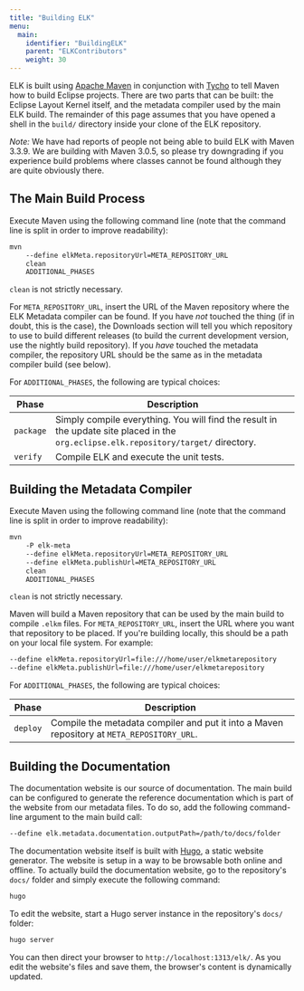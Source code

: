 ```yaml
---
title: "Building ELK"
menu:
  main:
    identifier: "BuildingELK"
    parent: "ELKContributors"
    weight: 30
---
```


ELK is built using [Apache Maven](https://maven.apache.org/) in conjunction with [Tycho](https://eclipse.org/tycho/) to tell Maven how to build Eclipse projects. There are two parts that can be built: the Eclipse Layout Kernel itself, and the metadata compiler used by the main ELK build. The remainder of this page assumes that you have opened a shell in the `build/` directory inside your clone of the ELK repository.

_Note:_ We have had reports of people not being able to build ELK with Maven 3.3.9. We are building with Maven 3.0.5, so please try downgrading if you experience build problems where classes cannot be found although they are quite obviously there.


## The Main Build Process

Execute Maven using the following command line (note that the command line is split in order to improve readability):

```bash
mvn
    --define elkMeta.repositoryUrl=META_REPOSITORY_URL
    clean
    ADDITIONAL_PHASES
```

`clean` is not strictly necessary.

For `META_REPOSITORY_URL`, insert the URL of the Maven repository where the ELK Metadata compiler can be found. If you have _not_ touched the thing (if in doubt, this is the case), the Downloads section will tell you which repository to use to build different releases (to build the current development version, use the nightly build repository). If you _have_ touched the metadata compiler, the repository URL should be the same as in the metadata compiler build (see below).

For `ADDITIONAL_PHASES`, the following are typical choices:

Phase     | Description
-----     | -----------
`package` | Simply compile everything. You will find the result in the update site placed in the `org.eclipse.elk.repository/target/` directory.
`verify`  | Compile ELK and execute the unit tests.


## Building the Metadata Compiler

Execute Maven using the following command line (note that the command line is split in order to improve readability):

```bash
mvn
    -P elk-meta
    --define elkMeta.repositoryUrl=META_REPOSITORY_URL
    --define elkMeta.publishUrl=META_REPOSITORY_URL
    clean
    ADDITIONAL_PHASES
```

`clean` is not strictly necessary.

Maven will build a Maven repository that can be used by the main build to compile `.elkm` files. For `META_REPOSITORY_URL`, insert the URL where you want that repository to be placed. If you're building locally, this should be a path on your local file system. For example:

```bash
--define elkMeta.repositoryUrl=file:///home/user/elkmetarepository
--define elkMeta.publishUrl=file:///home/user/elkmetarepository
```

For `ADDITIONAL_PHASES`, the following are typical choices:

Phase     | Description
-----     | -----------
`deploy`  | Compile the metadata compiler and put it into a Maven repository at `META_REPOSITORY_URL`.


## Building the Documentation

The documentation website is our source of documentation. The main build can be configured to generate the reference documentation which is part of the website from our metadata files. To do so, add the following command-line argument to the main build call:

```bash
--define elk.metadata.documentation.outputPath=/path/to/docs/folder
```

The documentation website itself is built with [Hugo](https://gohugo.io/), a static website generator. The website is setup in a way to be browsable both online and offline. To actually build the documentation website, go to the repository's `docs/` folder and simply execute the following command:

```bash
hugo
```

To edit the website, start a Hugo server instance in the repository's `docs/` folder:

```bash
hugo server
```

You can then direct your browser to `http://localhost:1313/elk/`. As you edit the website's files and save them, the browser's content is dynamically updated.
